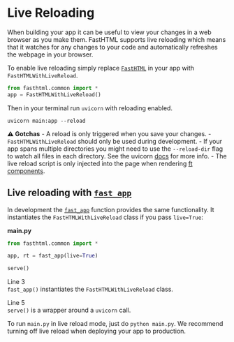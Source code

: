 # Live Reloading


<!-- WARNING: THIS FILE WAS AUTOGENERATED! DO NOT EDIT! -->

When building your app it can be useful to view your changes in a web
browser as you make them. FastHTML supports live reloading which means
that it watches for any changes to your code and automatically refreshes
the webpage in your browser.

To enable live reloading simply replace
[`FastHTML`](https://AnswerDotAI.github.io/fasthtml/api/core.html#fasthtml)
in your app with `FastHTMLWithLiveReload`.

``` python
from fasthtml.common import *
app = FastHTMLWithLiveReload()
```

Then in your terminal run `uvicorn` with reloading enabled.

    uvicorn main:app --reload

**⚠️ Gotchas** - A reload is only triggered when you save your
changes. - `FastHTMLWithLiveReload` should only be used during
development. - If your app spans multiple directories you might need to
use the `--reload-dir` flag to watch all files in each directory. See
the uvicorn [docs](https://www.uvicorn.org/settings/#development) for
more info. - The live reload script is only injected into the page when
rendering [ft
components](https://docs.fastht.ml/explains/explaining_xt_components.html).

## Live reloading with [`fast_app`](https://AnswerDotAI.github.io/fasthtml/api/fastapp.html#fast_app)

In development the
[`fast_app`](https://AnswerDotAI.github.io/fasthtml/api/fastapp.html#fast_app)
function provides the same functionality. It instantiates the
`FastHTMLWithLiveReload` class if you pass `live=True`:

<div class="code-with-filename">

**main.py**

``` python
from fasthtml.common import *

app, rt = fast_app(live=True)

serve()
```

</div>

Line 3  
`fast_app()` instantiates the `FastHTMLWithLiveReload` class.

Line 5  
`serve()` is a wrapper around a `uvicorn` call.

To run `main.py` in live reload mode, just do `python main.py`. We
recommend turning off live reload when deploying your app to production.
